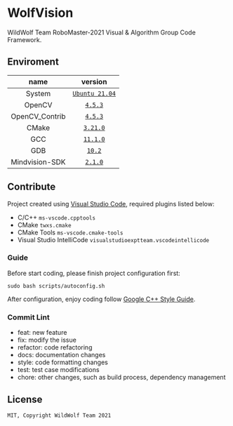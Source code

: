 # WolfVision

WildWolf Team RoboMaster-2021 Visual &amp; Algorithm Group Code Framework.

## Enviroment

| name           | version                        |
|:--------------:|:------------------------------:|
| System         | [`Ubuntu 21.04`](https://discourse.ubuntu.com/t/hirsute-hippo-release-notes/19221) |
| OpenCV         | [`4.5.3`](https://github.com/opencv/opencv/releases/tag/4.5.2) |
| OpenCV_Contrib | [`4.5.3`](https://github.com/opencv/opencv_contrib/releases/tag/4.5.2) |
| CMake          | [`3.21.0`](https://cmake.org/) |
| GCC            | [`11.1.0`](https://ftp.gnu.org/gnu/gcc/gcc-11.1.0/) |
| GDB            | [`10.2`](https://www.gnu.org/software/gdb/download/) |
| Mindvision-SDK | [`2.1.0`](http://mindvision.com.cn/rjxz/list_12.aspx) |

## Contribute

Project created using [Visual Studio Code](https://code.visualstudio.com/), required plugins listed below:

- C/C++ `ms-vscode.cpptools`
- CMake `twxs.cmake`
- CMake Tools `ms-vscode.cmake-tools`
- Visual Studio IntelliCode `visualstudioexptteam.vscodeintellicode`

### Guide

Before start coding, please finish project configuration first:

```shell
sudo bash scripts/autoconfig.sh
```

After configuration, enjoy coding follow [Google C++ Style Guide](https://google.github.io/styleguide/cppguide.html).

### Commit Lint

- feat: new feature
- fix: modify the issue
- refactor: code refactoring
- docs: documentation changes
- style: code formatting changes
- test: test case modifications
- chore: other changes, such as build process, dependency management

## License

`MIT, Copyright WildWolf Team 2021`
